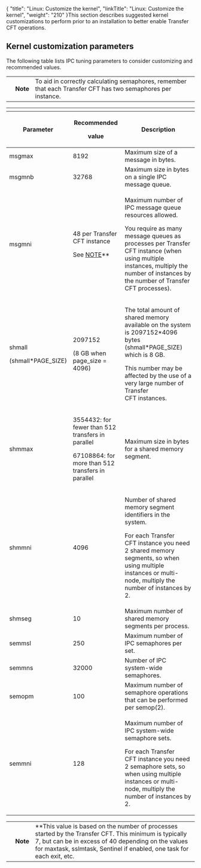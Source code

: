 {
    "title": "Linux: Customize the kernel",
    "linkTitle": "Linux: Customize the kernel",
    "weight": "210"
}This section describes suggested kernel customizations to perform prior to an installation to better enable Transfer CFT operations.

## Kernel customization parameters

The following table lists IPC tuning parameters to consider customizing and recommended values.

<table>
   <tbody>
      <tr>
         <td>         </td>
         <td><span><strong>Note</strong></span>         </td>
         <td>To aid in correctly calculating semaphores, remember that each <span class="mc-variable axway_variables.Component_Long_Name variable">Transfer CFT</span> has two semaphores per instance.         </td>
      </tr>
   </tbody>
</table>

<table>
   <th>
      <tr>
<th>Parameter         </th>
<th><p>Recommended</p>
<p>value</p>         </th>
<th>Description         </th>
      </tr>
   </thead>
   <tbody>
      <tr>
         <td>msgmax         </td>
         <td>8192         </td>
         <td>Maximum size of a message in bytes.         </td>
      </tr>
      <tr>
         <td>msgmnb         </td>
         <td>32768         </td>
         <td>Maximum size in bytes on a single IPC message queue.         </td>
      </tr>
      <tr>
         <td>msgmni         </td>
         <td><p>48 per <span class="mc-variable axway_variables.Component_Long_Name variable">Transfer CFT</span> instance</p>
<p>See <a href="#note_linux">NOTE</a>**</p>         </td>
         <td><p>Maximum number of IPC message queue resources allowed.</p>
<p>You require as many message queues as processes per Transfer CFT instance (when using multiple instances, multiply the number of instances by the number of Transfer CFT processes).</p>         </td>
      </tr>
      <tr>
         <td><p>shmall</p>
<p>(shmall*PAGE_SIZE)</p>         </td>
         <td><p>2097152</p>
<p>(8 GB when page_size = 4096)</p>         </td>
         <td><p>The total amount of shared memory available on the system is 2097152*4096 bytes (shmall*PAGE_SIZE) which is 8 GB.</p>
<p>This number may be affected by the use of a very large number of Transfer CFT instances.</p>         </td>
      </tr>
      <tr>
         <td>shmmax         </td>
         <td><p>3554432: for fewer than 512 transfers in parallel</p>
<p>67108864: for more than 512 transfers in parallel</p>         </td>
         <td>Maximum size in bytes for a shared memory segment.         </td>
      </tr>
      <tr>
         <td>shmmni         </td>
         <td>4096         </td>
         <td><p>Number of shared memory segment identifiers in the system.</p>
<p>For each Transfer CFT instance you need 2 shared memory segments, so when using multiple instances or multi-node, multiply the number of instances by 2.</p>         </td>
      </tr>
      <tr>
         <td>shmseg         </td>
         <td>10         </td>
         <td>Maximum number of shared memory segments per process.         </td>
      </tr>
      <tr>
         <td>semmsl         </td>
         <td>250         </td>
         <td>Maximum number of IPC semaphores per set.         </td>
      </tr>
      <tr>
         <td>semmns         </td>
         <td>32000         </td>
         <td>Number of IPC system-wide semaphores.         </td>
      </tr>
      <tr>
         <td>semopm         </td>
         <td>100         </td>
         <td>Maximum number of semaphore operations that can be performed per semop(2).         </td>
      </tr>
      <tr>
         <td>semmni         </td>
         <td>128         </td>
         <td><p>Maximum number of IPC system-wide semaphore sets.</p>
<p>For each Transfer CFT instance you need 2 semaphore sets, so when using multiple instances or multi-node, multiply the number of instances by 2.</p>         </td>
      </tr>
   </tbody>
</table>

<table>
   <tbody>
      <tr>
         <td>         </td>
         <td><span><strong>Note</strong></span>         </td>
         <td><span id="note_linux"></span>**This value is based on the number of processes started by the Transfer CFT. This minimum is typically 7, but can be in excess of 40 depending on the values for maxtask, sslmtask, Sentinel if enabled, one task for each exit, etc.         </td>
      </tr>
   </tbody>
</table>
